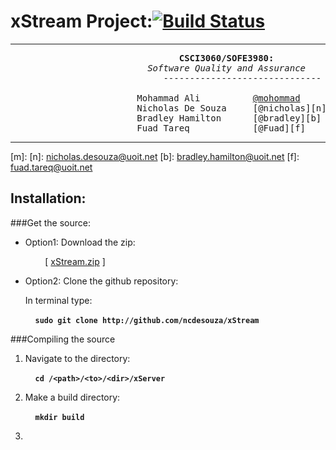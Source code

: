 xStream Project:[![Build Status](https://magnum.travis-ci.com/ncdesouza/xstream.svg?token=WZRVmSR43sduJMwFxmyr)](https://magnum.travis-ci.com/ncdesouza/xstream)                                                            
===============
---

<pre>
                                <b>CSCI3060/SOFE3980:</b>
                          <i>Software Quality and Assurance</i>
                             ------------------------------

                        Mohammad Ali          <a href="mohammad.ali3@uoit.net">@mohommad</a>
                        Nicholas De Souza     [@nicholas][n]
                        Bradley Hamilton      [@bradley][b]
                        Fuad Tareq            [@Fuad][f]
</pre>
---


[m]: 
[n]: <nicholas.desouza@uoit.net>
[b]: <bradley.hamilton@uoit.net>
[f]: <fuad.tareq@uoit.net>


Installation:
-------------
###Get the source:

*   Option1: Download the zip:

    &nbsp;&nbsp;&nbsp;&nbsp;&nbsp;&nbsp;&nbsp;&nbsp;\[ [xStream.zip][id2] \] 
 
*   Option2: Clone the github repository:

    In terminal type:

    &nbsp;&nbsp;&nbsp;&nbsp;__`sudo git clone http://github.com/ncdesouza/xStream`__


[id1]: <https://magnum.travis-ci.com/ncdesouza/xstream.svg?token=WZRVmSR43sduJMwFxmyr>
[id2]: <https://github.com/100481185/CSCI3060-SOFE3980-Project/archive/master.zip>     
    
###Compiling the source

1. Navigate to the directory:

    &nbsp;&nbsp;&nbsp;&nbsp;__`cd /<path>/<to>/<dir>/xServer`__

2. Make a build directory:

    &nbsp;&nbsp;&nbsp;&nbsp;__`mkdir build`__
    
3. 


